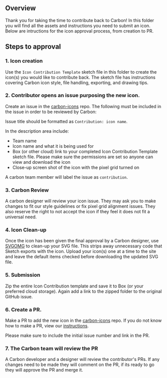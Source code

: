 ## Overview

Thank you for taking the time to contribute back to Carbon! In this folder you will find all the assets and instructions you need to submit an icon. Below are intructions for the icon approval process, from creation to PR.


## Steps to approval

### 1. Icon creation

Use the `Icon Contribution Template` sketch file in this folder to create the icon(s) you would like to contribute back. The sketch file has instructions covering Carbon icon style, file handling, exporting, and drawing tips. 

### 2. Contributor opens an issue purposing the new icon.

Create an issue in the [carbon-icons](https://github.com/carbon-design-system/carbon-icons) repo. The following must be included in the issue in order to be reviewed by Carbon:

Issue title should be formatted as `Contribution: icon name`. 

In the description area include:
- Team name
- Icon name and what it is being used for
- Box (or other cloud) link to your completed Icon Contribution Template sketch file. Please make sure the permissions are set so anyone can view and download the icon
- Close-up screen shot of the icon with the pixel grid turned on

A carbon team member will label the issue as `contribution`.

### 3. Carbon Review

A carbon designer will review your icon issue. They may ask you to make changes to fit our style guidelines or fix pixel grid alignment issues. They also reserve the right to not accept the icon if they feel it does not fit a universal need.

### 4. Icon Clean-up
Once the icon has been given the final approval by a Carbon designer, use [SVGOMG](https://jakearchibald.github.io/svgomg/) to clean-up your SVG file. This strips away unnecessary code that Sketch exports with the icon. Upload your icon(s) one at a time to the site and leave the default items checked before downloading the updated SVG file.

### 5. Submission
Zip the entire Icon Contribution template and save it to Box (or your preferred cloud storage). Again add a link to the zipped folder to the original GitHub issue. 

### 6. Create a PR.

Make a PR to add the new icon in the [carbon-icons](https://github.com/carbon-design-system/carbon-icons) repo.
If you do not know how to make a PR, view our [instructions](https://github.com/carbon-design-system/design-system-website/wiki/Creating-a-PR). 

Please make sure to include the initial issue number and link in the PR.

### 7. The Carbon team will review the PR
A Carbon developer and a designer will review the contributor's PRs. If any changes need to be made they will comment on the PR, if its ready to go they will approve the PR and merge it.  
 